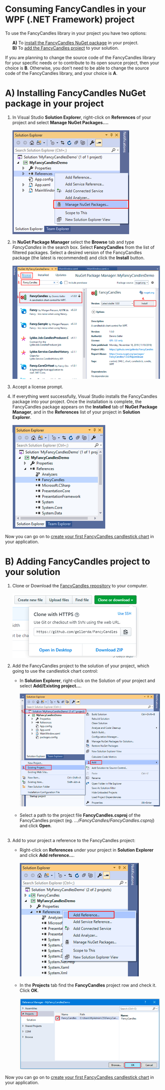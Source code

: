 # Consuming FancyCandles in your WPF (.NET Framework) project
To use the FancyCandles library in your project you have two options:

 &nbsp;&nbsp;&nbsp;&nbsp;&nbsp;&nbsp;**A)** To [install the FancyCandles NuGet package](#nuget_package) in your project.<br>
 &nbsp;&nbsp;&nbsp;&nbsp;&nbsp;&nbsp;**B)** To [add the FancyCandles project](#add_project) to your solution.

If you are planning to change the source code of the FancyCandles library for your specific needs or to contribute to its open source project, then your choice is **B**.
Otherwise, you don't need to be able to change the source code of the FancyCandles library, and your choice is **A**.<a name="nuget_package"></a>

# A) Installing FancyCandles NuGet package in your project
1. In Visual Studio **Solution Explorer**, right-click on **References** of your project and select **Manage NuGet Packages....**<br><br>
![Manage NuGet Packages](../images/screen_nuget_packages.png)

1. In **NuGet Package Manager** select the **Browse** tab and type *FancyCandles* in the search box. Select **FancyCandles** from the list of filtered packages. Select a desired version of the FancyCandles package (the latest is recommended) and click the **Install** button.<br><br>
![Install the FancyCandles NuGet package](../images/screen_install_fancycandles.png)

1. Accept a license prompt.

1. If everything went successfully, Visual Studio installs the FancyCandles package into your project. Once the installation is complete, the FancyCandles package appears on the **Installed** tab of **NuGet Package Manager**, and in the **References** list of your project in **Solution Explorer**.<br><br>
![FancyCandles appears in References](../images/screen_fancycandles_in_references.png)

<a name="add_project"></a>Now you can go on to [create your first FancyCandles candlestick chart](creating_candlestick_chart.md) in your application.

# B) Adding FancyCandles project to your solution

1. Clone or Download the [FancyCandles repository](https://github.com/gellerda/FancyCandles) to your computer.<br><br>
    ![Download or clone the FancyCandles repository](../images/screen_github_clone.png)

1. Add the FancyCandles project to the solution of your project, which going to use the candlestick chart control:
    * In **Solution Explorer**, right-click on the Solution of your project and select **Add/Existing project...**.<br><br>
    ![Add the FancyCandles project to the solution](../images/screen_add_existing_project.png)<br><br>
    * Select a path to the project file **FancyCandles.csproj** of the FancyCandles project (eg. *.../FancyCandles/FancyCandles.csproj*) and click **Open**.<br><br>

1. Add to your project a reference to the FancyCandles project:
    * Right-click on **References** under your project in **Solution Explorer** and click **Add reference...**.<br><br>
    ![Add a reference to the FancyCandles project](../images/screen_add_reference.png)<br><br>
    * In the **Projects** tab find the **FancyCandles** project row and check it. Click **OK**.<br><br>
    ![Check the FancyCandles project](../images/screen_check_fancycandles_project.png)<br>

Now you can go on to [create your first FancyCandles candlestick chart](creating_candlestick_chart.md) in your application.
